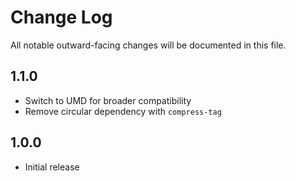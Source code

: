 # Change Log

All notable outward-facing changes will be documented in this file.

## 1.1.0

- Switch to UMD for broader compatibility
- Remove circular dependency with `compress-tag`

## 1.0.0

- Initial release
